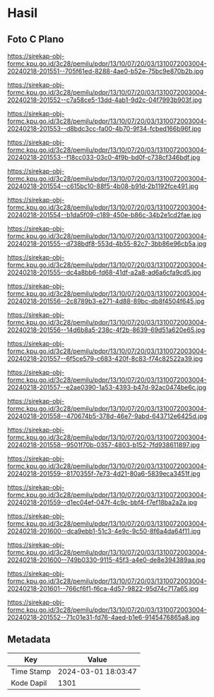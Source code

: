# Hasil

## Foto C Plano

https://sirekap-obj-formc.kpu.go.id/3c28/pemilu/pdpr/13/10/07/20/03/1310072003004-20240218-201551--705f61ed-8288-4ae0-b52e-75bc9e870b2b.jpg

https://sirekap-obj-formc.kpu.go.id/3c28/pemilu/pdpr/13/10/07/20/03/1310072003004-20240218-201552--c7a58ce5-13dd-4ab1-9d2c-04f7993b903f.jpg

https://sirekap-obj-formc.kpu.go.id/3c28/pemilu/pdpr/13/10/07/20/03/1310072003004-20240218-201553--d8bdc3cc-fa00-4b70-9f34-fcbed166b96f.jpg

https://sirekap-obj-formc.kpu.go.id/3c28/pemilu/pdpr/13/10/07/20/03/1310072003004-20240218-201553--f18cc033-03c0-4f9b-bd0f-c738cf346bdf.jpg

https://sirekap-obj-formc.kpu.go.id/3c28/pemilu/pdpr/13/10/07/20/03/1310072003004-20240218-201554--c615bc10-88f5-4b08-b91d-2b1192fce491.jpg

https://sirekap-obj-formc.kpu.go.id/3c28/pemilu/pdpr/13/10/07/20/03/1310072003004-20240218-201554--b1da5f09-c189-450e-b86c-34b2e1cd2fae.jpg

https://sirekap-obj-formc.kpu.go.id/3c28/pemilu/pdpr/13/10/07/20/03/1310072003004-20240218-201555--d738bdf8-553d-4b55-82c7-3bb86e96cb5a.jpg

https://sirekap-obj-formc.kpu.go.id/3c28/pemilu/pdpr/13/10/07/20/03/1310072003004-20240218-201555--dc4a8bb6-fd68-41df-a2a8-ad6a6cfa9cd5.jpg

https://sirekap-obj-formc.kpu.go.id/3c28/pemilu/pdpr/13/10/07/20/03/1310072003004-20240218-201556--2c8789b3-e271-4d88-89bc-db8f4504f645.jpg

https://sirekap-obj-formc.kpu.go.id/3c28/pemilu/pdpr/13/10/07/20/03/1310072003004-20240218-201556--14d6b8a5-238c-4f2b-8639-69d51a620e65.jpg

https://sirekap-obj-formc.kpu.go.id/3c28/pemilu/pdpr/13/10/07/20/03/1310072003004-20240218-201557--6f5ce579-c683-420f-8c83-f74c82522a39.jpg

https://sirekap-obj-formc.kpu.go.id/3c28/pemilu/pdpr/13/10/07/20/03/1310072003004-20240218-201557--e2ae0390-1a53-4393-b47d-92ac0474be6c.jpg

https://sirekap-obj-formc.kpu.go.id/3c28/pemilu/pdpr/13/10/07/20/03/1310072003004-20240218-201558--470674b5-378d-46e7-9abd-643712e6425d.jpg

https://sirekap-obj-formc.kpu.go.id/3c28/pemilu/pdpr/13/10/07/20/03/1310072003004-20240218-201558--9501f70b-0357-4803-b152-7fd938611897.jpg

https://sirekap-obj-formc.kpu.go.id/3c28/pemilu/pdpr/13/10/07/20/03/1310072003004-20240218-201559--8170355f-7e73-4d21-80a6-5839eca3451f.jpg

https://sirekap-obj-formc.kpu.go.id/3c28/pemilu/pdpr/13/10/07/20/03/1310072003004-20240218-201559--d1ec04ef-047f-4c9c-bbf4-f7ef18ba2a2a.jpg

https://sirekap-obj-formc.kpu.go.id/3c28/pemilu/pdpr/13/10/07/20/03/1310072003004-20240218-201600--dca9ebb1-51c3-4e9c-9c50-8f6a4da64f11.jpg

https://sirekap-obj-formc.kpu.go.id/3c28/pemilu/pdpr/13/10/07/20/03/1310072003004-20240218-201600--749b0330-9115-45f3-a4e0-de8e394389aa.jpg

https://sirekap-obj-formc.kpu.go.id/3c28/pemilu/pdpr/13/10/07/20/03/1310072003004-20240218-201601--766cf6f1-f6ca-4d57-9822-95d74c717a65.jpg

https://sirekap-obj-formc.kpu.go.id/3c28/pemilu/pdpr/13/10/07/20/03/1310072003004-20240218-201552--71c01e31-fd76-4aed-b1e6-9145476865a8.jpg


## Metadata

| Key        | Value               |
| ---------- | ------------------- |
| Time Stamp | 2024-03-01 18:03:47 |
| Kode Dapil | 1301                |



